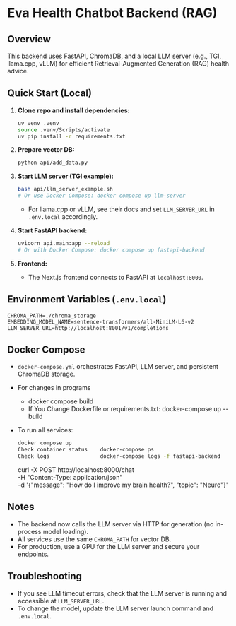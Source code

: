 # Eva Health Chatbot Backend (RAG)

## Overview

This backend uses FastAPI, ChromaDB, and a local LLM server (e.g., TGI, llama.cpp, vLLM) for efficient Retrieval-Augmented Generation (RAG) health advice.

## Quick Start (Local)

1. **Clone repo and install dependencies:**

   ```bash
   uv venv .venv
   source .venv/Scripts/activate
   uv pip install -r requirements.txt
   ```

2. **Prepare vector DB:**

   ```bash
   python api/add_data.py
   ```

3. **Start LLM server (TGI example):**

   ```bash
   bash api/llm_server_example.sh
   # Or use Docker Compose: docker compose up llm-server
   ```

   - For llama.cpp or vLLM, see their docs and set `LLM_SERVER_URL` in `.env.local` accordingly.

4. **Start FastAPI backend:**

   ```bash
   uvicorn api.main:app --reload
   # Or with Docker Compose: docker compose up fastapi-backend
   ```

5. **Frontend:**
   - The Next.js frontend connects to FastAPI at `localhost:8000`.

## Environment Variables (`.env.local`)

```
CHROMA_PATH=./chroma_storage
EMBEDDING_MODEL_NAME=sentence-transformers/all-MiniLM-L6-v2
LLM_SERVER_URL=http://localhost:8001/v1/completions
```

## Docker Compose

- `docker-compose.yml` orchestrates FastAPI, LLM server, and persistent ChromaDB storage.
- For changes in programs

  - docker compose build
  - If You Change Dockerfile or requirements.txt: docker-compose up --build

- To run all services:
  ```bash
  docker compose up
  Check container status	docker-compose ps
  Check logs	            docker-compose logs -f fastapi-backend
  ```
  curl -X POST http://localhost:8000/chat \
   -H "Content-Type: application/json" \
   -d '{"message": "How do I improve my brain health?", "topic": "Neuro"}'

## Notes

- The backend now calls the LLM server via HTTP for generation (no in-process model loading).
- All services use the same `CHROMA_PATH` for vector DB.
- For production, use a GPU for the LLM server and secure your endpoints.

## Troubleshooting

- If you see LLM timeout errors, check that the LLM server is running and accessible at `LLM_SERVER_URL`.
- To change the model, update the LLM server launch command and `.env.local`.
